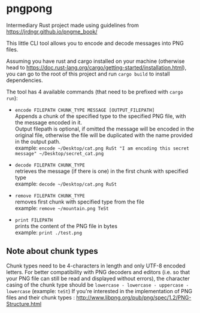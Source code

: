 # pngpong

Intermediary Rust project made using guidelines from https://jrdngr.github.io/pngme_book/

This little CLI tool allows you to encode and decode messages into PNG files. 

Assuming you have rust and cargo installed on your machine (otherwise head to https://doc.rust-lang.org/cargo/getting-started/installation.html), you can go to the root of this project and run `cargo build` to install dependencies. 

The tool has 4 available commands (that need to be prefixed with `cargo run`): 

- `encode FILEPATH CHUNK_TYPE MESSAGE [OUTPUT_FILEPATH]`\
Appends a chunk of the specified type to the specified PNG file, with the message encoded in it.\
Output filepath is optional, if omitted the message will be encoded in the original file, otherwise the file will be duplicated with the name provided in the output path.\
example: `encode ~/Desktop/cat.png RuSt "I am encoding this secret message" ~/Desktop/secret_cat.png`
- `decode FILEPATH CHUNK_TYPE`\
retrieves the message (if there is one) in the first chunk with specified type\
example: `decode ~/Desktop/cat.png RuSt`

- `remove FILEPATH CHUNK_TYPE`\
removes first chunk with specified type from the file\
example: `remove ~/mountain.png TeSt`
- `print FILEPATH`\
prints the content of the PNG file in bytes\
example: `print ./test.png`

## Note about chunk types

Chunk types need to be 4-characters in length and only UTF-8 encoded letters. 
For better compatibility with PNG decoders and editors (i.e. so that your PNG file can still be read and displayed without errors), the character casing of the chunk type should be `lowercase - lowercase - uppercase - lowercase` (example: `teSt`)
If you're interested in the implementation of PNG files and their chunk types : http://www.libpng.org/pub/png/spec/1.2/PNG-Structure.html
